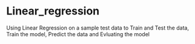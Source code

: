 # Linear_regression
Using Linear Regression on a sample test data to Train and Test the data, Train the model, Predict the data and Evluating the model 
